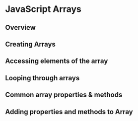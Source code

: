 # JavaScript Arrays
## Overview

## Creating Arrays

## Accessing elements of the array

## Looping through arrays

## Common array properties & methods 

## Adding properties and methods to Array
